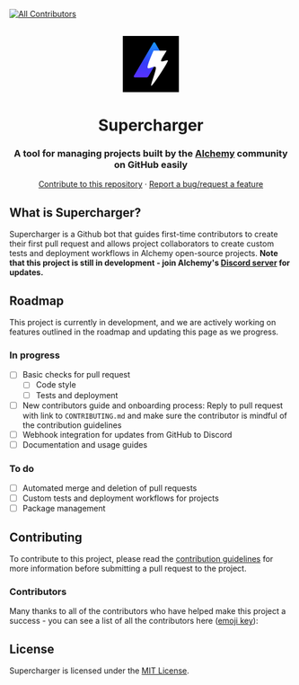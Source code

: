 <!-- ALL-CONTRIBUTORS-BADGE:START - Do not remove or modify this section -->
[![All Contributors](https://img.shields.io/badge/all_contributors-0-orange.svg?style=flat-square)](#contributors)
<!-- ALL-CONTRIBUTORS-BADGE:END -->

<br />

<div align="center">
    <a href="https://github.com/cytronicoder/supercharger">
        <img src="images/logo.png" alt="Supercharger logo" width="100" height="100">
    </a>
    <h1>Supercharger</h1>
    <h3>A tool for managing projects built by the <a href="https://alchemy.com">Alchemy</a> community on GitHub easily</h3>
    <p>
        <a href="https://github.com/cytronicoder/supercharger/pulls">Contribute to this repository</a>
        ·
        <a href="https://github.com/cytronicoder/supercharger/issues">Report a bug/request a feature</a>
    </p>
</div>

## What is Supercharger?

Supercharger is a Github bot that guides first-time contributors to create their first pull request and allows project collaborators to create custom tests and deployment workflows in Alchemy open-source projects. **Note that this project is still in development - join Alchemy's [Discord server](https://discord.gg/RbZtCrzWKY) for updates.**

## Roadmap

This project is currently in development, and we are actively working on features outlined in the roadmap and updating this page as we progress.

### In progress

- [ ] Basic checks for pull request
  - [ ] Code style
  - [ ] Tests and deployment
- [ ] New contributors guide and onboarding process: Reply to pull request with link to `CONTRIBUTING.md` and make sure the contributor is mindful of the contribution guidelines
- [ ] Webhook integration for updates from GitHub to Discord
- [ ] Documentation and usage guides

### To do

- [ ] Automated merge and deletion of pull requests
- [ ] Custom tests and deployment workflows for projects
- [ ] Package management

## Contributing

To contribute to this project, please read the [contribution guidelines](CONTRIBUTING.md) for more information before submitting a pull request to the project.

### Contributors

Many thanks to all of the contributors who have helped make this project a success - you can see a list of all the contributors here ([emoji key](https://allcontributors.org/docs/en/emoji-key)):

<!-- ALL-CONTRIBUTORS-LIST:START - Do not remove or modify this section -->
<!-- ALL-CONTRIBUTORS-LIST:END -->

## License

Supercharger is licensed under the [MIT License](LICENSE).
